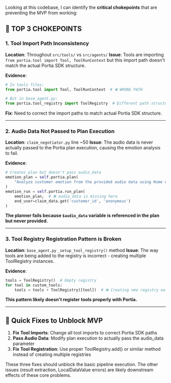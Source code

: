 Looking at this codebase, I can identify the **critical chokepoints** that are preventing the MVP from working:

## 🚨 **TOP 3 CHOKEPOINTS**

### 1. **Tool Import Path Inconsistency** 
**Location**: Throughout `src/tools/` vs `src/agents/`
**Issue**: Tools are importing `from portia.tool import Tool, ToolRunContext` but this import path doesn't match the actual Portia SDK structure. 

**Evidence**:
```python
# In tools files:
from portia.tool import Tool, ToolRunContext  # ❌ WRONG PATH

# But in base_agent.py:
from portia.tool_registry import ToolRegistry  # Different path structure
```

**Fix**: Need to correct the import paths to match actual Portia SDK structure.

---

### 2. **Audio Data Not Passed to Plan Execution**
**Location**: `claim_negotiator.py` line ~50
**Issue**: The audio data is never actually passed to the Portia plan execution, causing the emotion analysis to fail.

**Evidence**:
```python
# Creates plan but doesn't pass audio_data
emotion_plan = self.portia.plan(
    "Analyze customer emotion from the provided audio data using Hume emotion analysis tool."
)
emotion_run = self.portia.run_plan(
    emotion_plan,  # ❌ audio_data is missing here
    end_user=claim_data.get('customer_id', 'anonymous')
)
```

**The planner fails because `$audio_data` variable is referenced in the plan but never provided.**

---

### 3. **Tool Registry Registration Pattern is Broken**
**Location**: `base_agent.py` `_setup_tool_registry()` method
**Issue**: The way tools are being added to the registry is incorrect - creating multiple ToolRegistry instances.

**Evidence**:
```python
tools = ToolRegistry()  # Empty registry
for tool in custom_tools:
    tools = tools + ToolRegistry([tool])  # ❌ Creating new registry each time
```

**This pattern likely doesn't register tools properly with Portia.**

---

## 🔧 **Quick Fixes to Unblock MVP**

1. **Fix Tool Imports**: Change all tool imports to correct Portia SDK paths
2. **Pass Audio Data**: Modify plan execution to actually pass the audio_data parameter
3. **Fix Tool Registration**: Use proper ToolRegistry.add() or similar method instead of creating multiple registries

These three fixes should unblock the basic pipeline execution. The other issues (result extraction, LocalDataValue errors) are likely downstream effects of these core problems.



